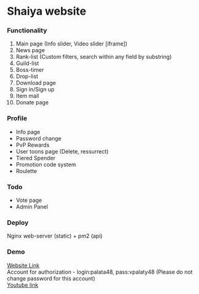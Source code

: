 # Shaiya website

### Functionality
1. Main page (Info slider, Video slider [iframe])
2. News page
3. Rank-list (Custom filters, search within any field by substring)
4. Guild-list
5. Boss-timer
6. Drop-list
7. Download page
8. Sign in/Sign up
9. Item mall
10. Donate page

### Profile
- Info page
- Password change
- PvP Rewards
- User toons page (Delete, ressurrect)
- Tiered Spender
- Promotion code system
- Roulette

### Todo
- Vote page
- Admin Panel

### Deploy
Nginx web-server (static) + pm2 (api)

### Demo
[Website Link](http://194.135.22.19/)\
Account for authorization - login:palata48, pass:vpalaty48 (Please do not change password for this account)\
[Youtube link](https://www.youtube.com/watch?v=Mk5C8oKOzbs)
